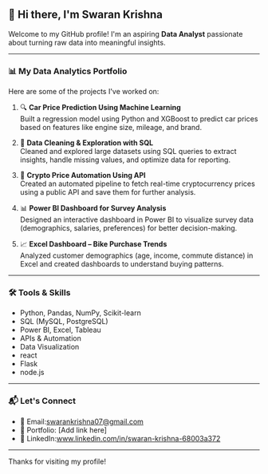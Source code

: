 ## 👋 Hi there, I'm Swaran Krishna

Welcome to my GitHub profile! I'm an aspiring **Data Analyst** passionate about turning raw data into meaningful insights.

---

### 📊 My Data Analytics Portfolio

Here are some of the projects I've worked on:

1. 🔍 **Car Price Prediction Using Machine Learning**  
   Built a regression model using Python and XGBoost to predict car prices based on features like engine size, mileage, and brand.

2. 🧹 **Data Cleaning & Exploration with SQL**  
   Cleaned and explored large datasets using SQL queries to extract insights, handle missing values, and optimize data for reporting.

3. 🔄 **Crypto Price Automation Using API**  
   Created an automated pipeline to fetch real-time cryptocurrency prices using a public API and save them for further analysis.

4. 📊 **Power BI Dashboard for Survey Analysis**  
   Designed an interactive dashboard in Power BI to visualize survey data (demographics, salaries, preferences) for better decision-making.

5. 📈 **Excel Dashboard – Bike Purchase Trends**  
   Analyzed customer demographics (age, income, commute distance) in Excel and created dashboards to understand buying patterns.

---

### 🛠️ Tools & Skills
- Python, Pandas, NumPy, Scikit-learn
- SQL (MySQL, PostgreSQL)
- Power BI, Excel, Tableau
- APIs & Automation
- Data Visualization
- react
- Flask
- node.js
  
---

### 📬 Let's Connect

- 📧 Email:swarankrishna07@gmail.com
- 🔗 Portfolio: [Add link here]
- 🔗 LinkedIn:www.linkedin.com/in/swaran-krishna-68003a372

---

Thanks for visiting my profile!

